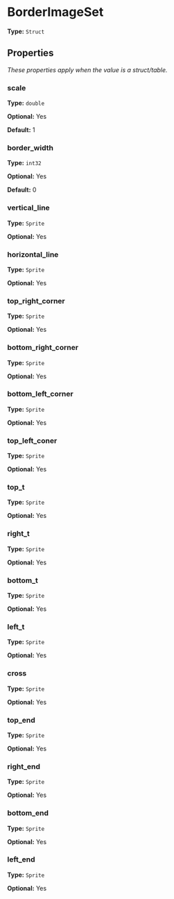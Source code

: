 # BorderImageSet

**Type:** `Struct`

## Properties

*These properties apply when the value is a struct/table.*

### scale

**Type:** `double`

**Optional:** Yes

**Default:** 1

### border_width

**Type:** `int32`

**Optional:** Yes

**Default:** 0

### vertical_line

**Type:** `Sprite`

**Optional:** Yes

### horizontal_line

**Type:** `Sprite`

**Optional:** Yes

### top_right_corner

**Type:** `Sprite`

**Optional:** Yes

### bottom_right_corner

**Type:** `Sprite`

**Optional:** Yes

### bottom_left_corner

**Type:** `Sprite`

**Optional:** Yes

### top_left_coner

**Type:** `Sprite`

**Optional:** Yes

### top_t

**Type:** `Sprite`

**Optional:** Yes

### right_t

**Type:** `Sprite`

**Optional:** Yes

### bottom_t

**Type:** `Sprite`

**Optional:** Yes

### left_t

**Type:** `Sprite`

**Optional:** Yes

### cross

**Type:** `Sprite`

**Optional:** Yes

### top_end

**Type:** `Sprite`

**Optional:** Yes

### right_end

**Type:** `Sprite`

**Optional:** Yes

### bottom_end

**Type:** `Sprite`

**Optional:** Yes

### left_end

**Type:** `Sprite`

**Optional:** Yes


